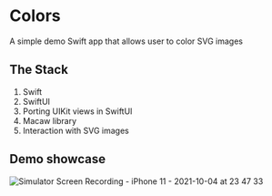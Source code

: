 # Colors
A simple demo Swift app that allows user to color SVG images

## The Stack

1. Swift
2. SwiftUI
3. Porting UIKit views in SwiftUI
4. Macaw library
5. Interaction with SVG images

## Demo showcase
![Simulator Screen Recording - iPhone 11 - 2021-10-04 at 23 47 33](https://user-images.githubusercontent.com/73956149/135923317-cab03f26-e59e-460f-8ce4-9332b42db1d6.gif)
